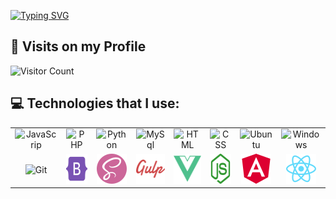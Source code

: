 [![Typing SVG](https://readme-typing-svg.demolab.com?font=Fira+Code&duration=3000&pause=1000&color=4BF713&vCenter=true&random=false&width=435&lines=I+am+Web+Developer;I+am+a+Car+Fanatic)](https://git.io/typing-svg)

## 🔭 Visits on my Profile
![Visitor Count](https://profile-counter.glitch.me/Capitan9709/count.svg)

## 💻 Technologies that I use:
<table>
  <tr>
    <td align="center" width="96">
        <img src="./Icons/javascript.svg" width="48" height="48" alt="JavaScrip" />
    </td>
    <td align="center" width="96">
        <img src="./Icons/php.svg" width="48" height="48" alt="PHP" />
    </td>
    <td align="center" width="96">
        <img src="./Icons/python.svg" width="48" height="48" alt="Python" />
    </td>
    <td align="center" width="96">
        <img src="./Icons/mysql.svg" width="48" height="48" alt="MySql" />
    </td>
    <td align="center" width="96">
        <img src="./Icons/html5.svg" width="48" height="48" alt="HTML" />
    </td>
    <td align="center" width="96">
        <img src="./Icons/css3.svg" width="48" height="48" alt="CSS" />
    </td>
    <td align="center" width="96">
        <img src="./Icons/ubuntu.svg" width="48" height="48" alt="Ubuntu" />
    </td>
    <td align="center" width="96">
        <img src="./Icons/windows.svg" width="48" height="48" alt="Windows" />
    </td>
  </tr>
  <tr>
    <td align="center" width="96">
        <img src="./Icons/git.svg" width="48" height="48" alt="Git" />
    </td>
    <td align="center" width="96">
        <img src="./Icons/bootstrap.svg" width="48" height="48" alt="Bootstrap 5" />
    </td>
    <td align="center" width="96">
        <img src="./Icons/SASS.svg" width="48" height="48" alt="SASS" />
    </td>
    <td align="center" width="96">
        <img src="./Icons/GULP.svg" width="48" height="48" alt="GULP" />
    </td>
    <td align="center" width="96">
        <img src="./Icons/vueJS.svg" width="48" height="48" alt="vueJS" />
    </td>
    <td align="center" width="96">
        <img src="./Icons/nodeJS.svg" width="48" height="48" alt="nodeJS" />
    </td>
    <td align="center" width="96">
        <img src="./Icons/angular.svg" width="48" height="48" alt="angular" />
    </td>
    <td align="center" width="96">
        <img src="./Icons/react.svg" width="48" height="48" alt="react" />
    </td>
  </tr>
 </table>
 
